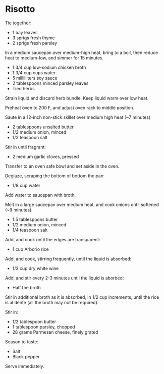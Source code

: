 Risotto
=======

Tie together:

- 1 bay leaves
- 3 sprigs fresh thyme
- 2 sprigs fresh parsley

In a medium saucepan over medium-high heat, bring to a boil, then reduce heat to medium-low, and simmer for 15 minutes.

- 1 3/4 cup low-sodium chicken broth
- 1 3/4 cup cups water
- 5 milliliiters soy sauce
- 2 tablespoons minced parsley leaves
- Tied herbs

Strain liquid and discard herb bundle. Keep liquid warm over low heat.

Preheat oven to 200 F, and adjust oven rack to middle position.

Saute in a 12-inch non-stick skillet over medium high heat (~7 minutes):

- 2 tablespoons unsalted butter
- 1/2 medium onion, minced
- 1/2 teaspoon salt

Stir in until fragrant:

- 2 medium garlic cloves, pressed

Transfer to an oven safe bowl and set aside in the oven.

Deglaze, scraping the bottom of bottom the pan:

- 1/8 cup water

Add water to saucepan with broth.

Melt in a large saucepan over medium heat, and cook onions until softened (~9 minutes):

- 1.5 tablespoons butter
- 1/2 medium onion, minced
- 1/4 teaspoon salt

Add, and cook until the edges are transparent:

- 1 cup Arborio rice

Add, and cook, stirring frequently, until the liquid is absorbed:

- 1/2 cup dry white wine

Add, and stir every 2-3 minutes until the liquid is aborbed:

- Half the broth

Stir in additional broth as it is absorbed, in 1/2 cup increments, until the rice is al dente (all the broth may not be required).

Stir in:

- 1/2 tablespoon butter
- 1 tablespoon parsley, chopped
- 28 grams Parmesan cheese, finely grated

Season to taste:

- Salt
- Black pepper

Serve immediately.
